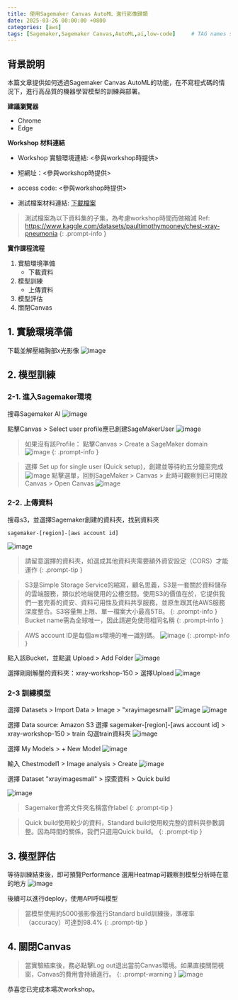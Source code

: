 ```yaml
---
title: 使用Sagemaker Canvas AutoML 進行影像歸類
date: 2025-03-26 00:00:00 +0800
categories: [aws]
tags: [Sagemaker,Sagemaker Canvas,AutoML,ai,low-code]     # TAG names should always be lowercase
---
```


## 背景說明
本篇文章提供如何透過Sagemaker Canvas AutoML的功能，在不寫程式碼的情況下，進行高品質的機器學習模型的訓練與部署。

**建議瀏覽器**
- Chrome
- Edge

**Workshop 材料連結**
- Workshop 實驗環境連結: <參與workshop時提供>
- 短網址：<參與workshop時提供>
- access code: <參與workshop時提供>

- 測試檔案材料連結: [下載檔案](/assets/file/xray-workshop-150.zip)
> 測試檔案為以下資料集的子集，為考慮workshop時間而做縮減
Ref:
https://www.kaggle.com/datasets/paultimothymooney/chest-xray-pneumonia
{: .prompt-info }

**實作課程流程**
1. 實驗環境準備
    * 下載資料
2. 模型訓練
    * 上傳資料
3. 模型評估
4. 關閉Canvas


## 1. 實驗環境準備
下載並解壓縮胸部x光影像
![image](/assets/img/SagemakerCanvasImageClassification/data.png)


## 2. 模型訓練
### 2-1. 進入Sagemaker環境
搜尋Sagemaker AI
![image](/assets/img/SagemakerCanvasShare/access-1.png)


點擊Canvas > Select user profile應已創建SageMakerUser
![image](/assets/img/SagemakerCanvasShare/access-2.png)

>如果沒有該Profile：
>點擊Canvas > Create a SageMaker domain
>![image](/assets/img/SagemakerCanvasShare/access-3.png)
{: .prompt-info }

>選擇 Set up for single user (Quick setup)，創建並等待約五分鐘至完成
>![image](/assets/img/SagemakerCanvasShare/access-4.png)
>點擊選單，回到SageMaker > Canvas > 此時可觀察到已可開啟Canvas > Open Canvas
>![image](/assets/img/SagemakerCanvasShare/access-5.png)


### 2-2. 上傳資料
搜尋s3，並選擇Sagemaker創建的資料夾，找到資料夾
```
sagemaker-[region]-[aws account id]
```
![image](/assets/img/SagemakerCanvasImageClassification/upload-1.png)

>請留意選擇的資料夾，如選成其他資料夾需要額外資安設定（CORS）才能運作
{: .prompt-tip }

>S3是Simple Storage Service的縮寫，顧名思義，S3是一套關於資料儲存的雲端服務，類似於地端使用的公槽空間。使用S3的價值在於，它提供我們一套完善的資安、資料可用性及資料共享服務，並原生跟其他AWS服務深度整合。S3容量無上限、單一檔案大小最高5TB。
{: .prompt-info }
>Bucket name需為全球唯一，因此請避免使用相同名稱
{: .prompt-info }

>AWS account ID是每個aws環境的唯一識別碼。
>![image](/assets/img/WorkshopShare/NavBar-3.png)
{: .prompt-info }

點入該Bucket，並點選 Upload > Add Folder
![image](/assets/img/SagemakerCanvasImageClassification/upload-2.png)

選擇剛剛解壓的資料夾：xray-workshop-150 > 選擇Upload
![image](/assets/img/SagemakerCanvasImageClassification/upload-3.png)


### 2-3 訓練模型
選擇 Datasets > Import Data > Image > "xrayimagesmall"
![image](/assets/img/SagemakerCanvasImageClassification/canvas-1.png)
![image](/assets/img/SagemakerCanvasImageClassification/canvas-2.png)

選擇 Data source: Amazon S3
選擇 sagemaker-[region]-[aws account id] > xray-workshop-150 > train 勾選train資料夾
![image](/assets/img/SagemakerCanvasImageClassification/canvas-3.png)


選擇 My Models > + New Model
![image](/assets/img/SagemakerCanvasImageClassification/canvas-4.png)

輸入 Chestmodel1 > Image analysis > Create
![image](/assets/img/SagemakerCanvasImageClassification/canvas-5.png)

選擇 Dataset "xrayimagesmall" > 探索資料 > Quick build

![image](/assets/img/SagemakerCanvasImageClassification/canvas-6.png)

>Sagemaker會將文件夾名稱當作label
{: .prompt-tip }

>Quick build使用較少的資料，Standard build使用較完整的資料與參數調整。因為時間的關係，我們只選用Quick build。
{: .prompt-tip }


## 3. 模型評估
等待訓練結束後，即可預覽Performance
選用Heatmap可觀察到模型分析時在意的地方
![image](/assets/img/SagemakerCanvasImageClassification/canvas-7.png)

後續可以進行deploy，使用API呼叫模型


>當模型使用約5000張影像進行Standard build訓練後，準確率（accuracy）可達到98.4%
{: .prompt-tip }

## 4. 關閉Canvas

>當實驗結束後，務必點擊Log out退出當前Canvas環境。如果直接關閉視窗，Canvas的費用會持續進行。
{: .prompt-warning }
![image](https://hackmd.io/_uploads/BkP-bAJ2Jl.png)





恭喜您已完成本場次workshop。

